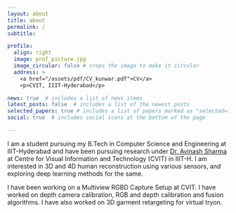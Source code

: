 ```yaml
---
layout: about
title: about
permalink: /
subtitle: 

profile:
  align: right
  image: prof_picture.jpg
  image_circular: false # crops the image to make it circular
  address: >
    <a href="/assets/pdf/CV_kunwar.pdf">CV</a>
    <p>CVIT, IIIT-Hyderabad</p>

news: true  # includes a list of news items
latest_posts: false  # includes a list of the newest posts
selected_papers: true # includes a list of papers marked as "selected={true}"
social: true  # includes social icons at the bottom of the page

---
```


I am a student pursuing my B.Tech in Computer Science and Engineering at IIIT-Hyderabad and have been pursuing research under <a href ="https://www.iiit.ac.in/people/faculty/asharma/">Dr. Avinash Sharma</a> at Centre for Visual Information and Technology (CVIT) in IIIT-H. I am interested in 3D and 4D human reconstruction using various sensors, and exploring deep learning methods for the same.

I have been working on a Multiview RGBD Capture Setup at CVIT. I have worked on depth camera calibration, RGB and depth calibration and fusion algorithms. I have also worked on 3D garment retargeting for virtual tryon.